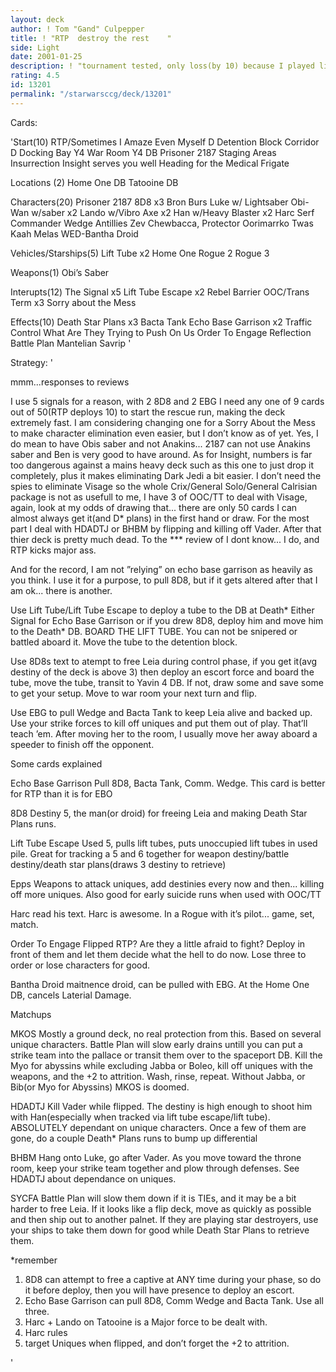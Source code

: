 ```yaml
---
layout: deck
author: ! Tom "Gand" Culpepper
title: ! "RTP  destroy the rest    "
side: Light
date: 2001-01-25
description: ! "tournament tested, only loss(by 10) because I played like a dumbass and Carl played a very intelligent game.  So far this deck is 3-1 +98.  Flip text is incredible."
rating: 4.5
id: 13201
permalink: "/starwarsccg/deck/13201"
---
```

Cards: 

'Start(10)
RTP/Sometimes I Amaze Even Myself
D Detention Block Corridor
D Docking Bay
Y4 War Room
Y4 DB
Prisoner 2187
Staging Areas
Insurrection
Insight serves you well
Heading for the Medical Frigate

Locations (2)
Home One DB
Tatooine DB

Characters(20)
Prisoner 2187
8D8 x3
Bron Burs
Luke w/ Lightsaber
Obi-Wan w/saber x2
Lando w/Vibro Axe x2
Han w/Heavy Blaster x2
Harc Serf
Commander Wedge Antillies
Zev
Chewbacca, Protector
Oorimarrko
Twas Kaah
Melas
WED-Bantha Droid

Vehicles/Starships(5)
Lift Tube x2
Home One
Rogue 2
Rogue 3

Weapons(1)
Obi’s Saber

Interupts(12)
The Signal x5
Lift Tube Escape x2
Rebel Barrier
OOC/Trans Term x3
Sorry about the Mess

Effects(10)
Death Star Plans x3
Bacta Tank
Echo Base Garrison x2
Traffic Control
What Are They Trying to Push On Us
Order To Engage
Reflection
Battle Plan
Mantelian Savrip '

Strategy: '

mmm...responses to reviews

  I use 5 signals for a reason, with 2 8D8 and 2 EBG I need any one of 9 cards out of 50(RTP deploys 10) to start the rescue run, making the deck extremely fast.  I am considering changing one for a Sorry About the Mess to make character elimination even easier, but I don’t know as of yet.
  Yes, I do mean to have Obis saber and not Anakins...	2187 can not use Anakins saber and Ben is very good to have around.
  As for Insight, numbers is far too dangerous against a mains heavy deck such as this one to just drop it completely, plus it makes eliminating Dark Jedi a bit easier.
  I don’t need the spies to eliminate Visage so the whole Crix/General Solo/General Calrisian package is not as usefull to me, I have 3 of OOC/TT to deal with Visage, again, look at my odds of drawing that...  there are only 50 cards	I can almost always get it(and D* plans) in the first hand or draw.  For the most part I deal with HDADTJ or BHBM by flipping and killing off Vader.  After that thier deck is pretty much dead.
  To the *** review of I dont know... I do, and RTP kicks major ass.

And for the record, I am not ”relying” on echo base garrison as heavily as you think.  I use it for a purpose, to pull 8D8, but if it gets altered after that I am ok...  there is another.

Use Lift Tube/Lift Tube Escape to deploy a tube to the DB at Death* Either Signal for Echo Base Garrison or if you drew 8D8, deploy him and move him to the Death* DB. BOARD THE LIFT TUBE. You can not be snipered or battled aboard it. Move the tube to the detention block.

Use 8D8s text to atempt to free Leia during control phase, if you get it(avg destiny of the deck is above 3) then deploy an escort force and board the tube, move the tube, transit to Yavin 4 DB. If not, draw some and save some to get your setup. Move to war room your next turn and flip.

Use EBG to pull Wedge and Bacta Tank to keep Leia alive and backed up. Use your strike forces to kill off uniques and put them out of play. That’ll teach ’em.  After moving her to the room, I usually move her away aboard a speeder to finish off the opponent.

Some cards explained

Echo Base Garrison Pull 8D8, Bacta Tank, Comm. Wedge. This card is better for RTP than it is for EBO

8D8 Destiny 5, the man(or droid) for freeing Leia and making Death Star Plans runs.

Lift Tube Escape Used 5, pulls lift tubes, puts unoccupied lift tubes in used pile. Great for tracking a 5 and 6 together for weapon destiny/battle destiny/death star plans(draws 3 destiny to retrieve)

Epps Weapons to attack uniques, add destinies every now and then... killing off more uniques.	Also good for early suicide runs when used with OOC/TT

Harc read his text. Harc is awesome.  In a Rogue with it’s pilot...  game, set, match.

Order To Engage Flipped RTP? Are they a little afraid to fight? Deploy in front of them and let them decide what the hell to do now. Lose three to order or lose characters for good.

Bantha Droid  maitnence droid, can be pulled with EBG.  At the Home One DB, cancels Laterial Damage.

Matchups

MKOS Mostly a ground deck, no real protection from this. Based on several unique characters. Battle Plan will slow early drains untill you can put a strike team into the pallace or transit them over to the spaceport DB. Kill the Myo for abyssins while excluding Jabba or Boleo, kill off uniques with the weapons, and the +2 to attrition. Wash, rinse, repeat. Without Jabba, or Bib(or Myo for Abyssins) MKOS is doomed.

HDADTJ Kill Vader while flipped. The destiny is high enough to shoot him with Han(especially when tracked via lift tube escape/lift tube). ABSOLUTELY dependant on unique characters. Once a few of them are gone, do a couple Death* Plans runs to bump up differential

BHBM Hang onto Luke, go after Vader. As you move toward the throne room, keep your strike team together and plow through defenses. See HDADTJ about dependance on uniques.

SYCFA Battle Plan will slow them down if it is TIEs, and it may be a bit harder to free Leia. If it looks like a flip deck, move as quickly as possible and then ship out to another palnet. If they are playing star destroyers, use your ships to take them down for good while Death Star Plans to retrieve them.

*remember
1) 8D8 can attempt to free a captive at ANY time during your phase, so do it before deploy, then you will have presence to deploy an escort.
2) Echo Base Garrison can pull 8D8, Comm Wedge and Bacta Tank. Use all three.
3) Harc + Lando on Tatooine is a Major force to be dealt with.
4) Harc rules
5) target Uniques when flipped, and don’t forget the +2 to attrition.

'
